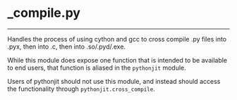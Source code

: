 # _compile.py
----

Handles the process of using cython and gcc to cross compile .py files into .pyx, then into .c, then into .so/.pyd/.exe.

While this module does expose one function that is intended to be available to end users, that function is aliased in the `pythonjit` module.

Users of pythonjit should not use this module, and instead should access the functionality through `pythonjit.cross_compile`.

